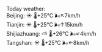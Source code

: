 Today weather:  
Beijing: ☀️   🌡️+25°C 🌬️↖7km/h  
Tianjin: ☀️   🌡️+25°C 🌬️↑15km/h  
Shijiazhuang: ⛅️  🌡️+26°C 🌬️↙4km/h  
Tangshan: ☀️   🌡️+25°C 🌬️←8km/h  
